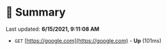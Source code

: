 # 📖 Summary
Last updated: **6/15/2021, 9:11:08 AM**

- `GET` [https://google.com](https://google.com) - **Up** (101ms)
